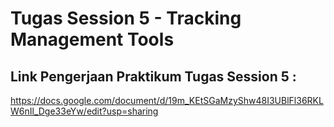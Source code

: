 # Tugas Session 5 - Tracking Management Tools
## Link Pengerjaan Praktikum Tugas Session 5 :
https://docs.google.com/document/d/19m_KEtSGaMzyShw48I3UBlFl36RKLW6nIl_Dge33eYw/edit?usp=sharing
